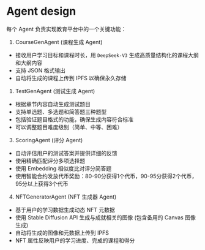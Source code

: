 # Agent design

每个 Agent 负责实现教育平台中的一个关键功能：

1. CourseGenAgent (课程生成 Agent)

- 接收用户学习目标和课程时长，用 `DeepSeek-V3` 生成高质量结构化的课程大纲和大纲内容
- 支持 JSON 格式输出
- 自动将生成的课程上传到 IPFS 以确保永久存储

1. TestGenAgent (测试生成 Agent)

- 根据章节内容自动生成测试题目
- 支持单选题、多选题和简答题三种题型
- 包括验证题目格式的功能，确保生成内容符合标准
- 可以调整题目难度级别（简单、中等、困难）

3. ScoringAgent (评分 Agent)

- 自动评估用户的测试答案并提供详细的反馈
- 使用精确匹配评分多项选择题
- 使用 Embedding 相似度比对评分简答题
- 使用智能合约发放代币奖励：80-90分获得1个代币，90-95分获得2个代币，95分以上获得3个代币
 
4. NFTGeneratorAgent (NFT 生成器 Agent)

- 基于用户的学习数据生成动态 NFT 元数据
- 使用 Stable Diffusion API 生成与成就相关的图像 (包含备用的 Canvas 图像生成)
- 自动将生成的图像和元数据上传到 IPFS
- NFT 属性反映用户的学习进度、完成的课程和得分

